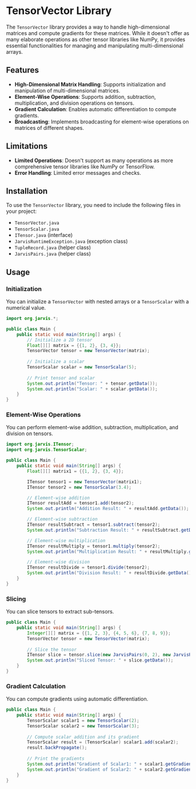 # TensorVector Library

The `TensorVector` library provides a way to handle high-dimensional matrices and compute gradients for these matrices. While it doesn't offer as many elaborate operations as other tensor libraries like NumPy, it provides essential functionalities for managing and manipulating multi-dimensional arrays.

## Features

- **High-Dimensional Matrix Handling**: Supports initialization and manipulation of multi-dimensional matrices.
- **Element-Wise Operations**: Supports addition, subtraction, multiplication, and division operations on tensors.
- **Gradient Calculation**: Enables automatic differentiation to compute gradients.
- **Broadcasting**: Implements broadcasting for element-wise operations on matrices of different shapes.

## Limitations

- **Limited Operations**: Doesn't support as many operations as more comprehensive tensor libraries like NumPy or TensorFlow.
- **Error Handling**: Limited error messages and checks.

## Installation

To use the `TensorVector` library, you need to include the following files in your project:

- `TensorVector.java`
- `TensorScalar.java`
- `ITensor.java` (interface)
- `JarvisRuntimeException.java` (exception class)
- `TupleRecord.java` (helper class)
- `JarvisPairs.java` (helper class)

## Usage

### Initialization

You can initialize a `TensorVector` with nested arrays or a `TensorScalar` with a numerical value.

```java
import org.jarvis.*;

public class Main {
    public static void main(String[] args) {
        // Initialize a 2D tensor
        Float[][] matrix = {{1, 2}, {3, 4}};
        TensorVector tensor = new TensorVector(matrix);
        
        // Initialize a scalar
        TensorScalar scalar = new TensorScalar(5);
        
        // Print tensor and scalar
        System.out.println("Tensor: " + tensor.getData());
        System.out.println("Scalar: " + scalar.getData());
    }
}
```

### Element-Wise Operations

You can perform element-wise addition, subtraction, multiplication, and division on tensors.

```java
import org.jarvis.ITensor;
import org.jarvis.TensorScalar;

public class Main {
    public static void main(String[] args) {
        Float[][] matrix1 = {{1, 2}, {3, 4}};

        ITensor tensor1 = new TensorVector(matrix1);
        ITensor tensor2 = new TensorScalar(3.4);

        // Element-wise addition
        ITensor resultAdd = tensor1.add(tensor2);
        System.out.println("Addition Result: " + resultAdd.getData());

        // Element-wise subtraction
        ITensor resultSubtract = tensor1.subtract(tensor2);
        System.out.println("Subtraction Result: " + resultSubtract.getData());

        // Element-wise multiplication
        ITensor resultMultiply = tensor1.multiply(tensor2);
        System.out.println("Multiplication Result: " + resultMultiply.getData());

        // Element-wise division
        ITensor resultDivide = tensor1.divide(tensor2);
        System.out.println("Division Result: " + resultDivide.getData());
    }
}
```

### Slicing

You can slice tensors to extract sub-tensors.

```java
public class Main {
    public static void main(String[] args) {
        Integer[][] matrix = {{1, 2, 3}, {4, 5, 6}, {7, 8, 9}};
        TensorVector tensor = new TensorVector(matrix);
        
        // Slice the tensor
        ITensor slice = tensor.slice(new JarvisPairs(0, 2), new JarvisPairs(1, 3));
        System.out.println("Sliced Tensor: " + slice.getData());
    }
}
```

### Gradient Calculation

You can compute gradients using automatic differentiation.

```java
public class Main {
    public static void main(String[] args) {
        TensorScalar scalar1 = new TensorScalar(2);
        TensorScalar scalar2 = new TensorScalar(3);
        
        // Compute scalar addition and its gradient
        TensorScalar result = (TensorScalar) scalar1.add(scalar2);
        result.backPropagate();
        
        // Print the gradients
        System.out.println("Gradient of Scalar1: " + scalar1.getGradient().getData());
        System.out.println("Gradient of Scalar2: " + scalar2.getGradient().getData());
    }
}
```


